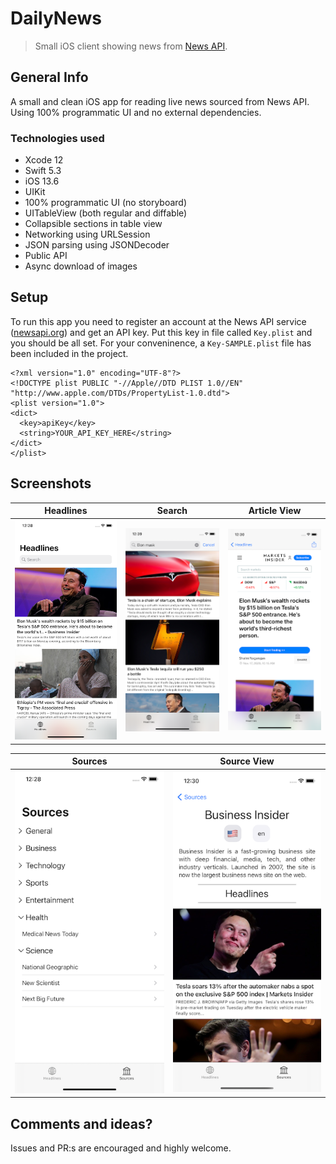 # DailyNews
> Small iOS client showing news from [News API](https://newsapi.org/).


## General Info
A small and clean iOS app for reading live news sourced from News API. Using 100% programmatic UI and no external dependencies.

### Technologies used
* Xcode 12
* Swift 5.3
* iOS 13.6
* UIKit
* 100% programmatic UI (no storyboard)
* UITableView (both regular and diffable)
* Collapsible sections in table view
* Networking using URLSession
* JSON parsing using JSONDecoder
* Public API
* Async download of images

## Setup
To run this app you need to register an account at the News API service ([newsapi.org](https://newsapi.org)) and get an API key. Put this key in file called `Key.plist` and you should be all set. For your conveninence, a `Key-SAMPLE.plist` file has been included in the project.

```
<?xml version="1.0" encoding="UTF-8"?>
<!DOCTYPE plist PUBLIC "-//Apple//DTD PLIST 1.0//EN" "http://www.apple.com/DTDs/PropertyList-1.0.dtd">
<plist version="1.0">
<dict>
  <key>apiKey</key>
  <string>YOUR_API_KEY_HERE</string>
</dict>
</plist>
```

## Screenshots

| Headlines | Search | Article View |
| -------- | --------- | --------- |
| ![Headlines](./Screenshots/DailyNewsHeadlines.png) | ![Search](./Screenshots/DailyNewsSearch.png) | ![Article View](./Screenshots/DailyNewsArticleView.png) |

| Sources | Source View |
| -------- | --------- |
| ![Sources](./Screenshots/DailyNewsSources.png) | ![Source View](./Screenshots/DailyNewsSourceView.png) |

## Comments and ideas?
Issues and PR:s are encouraged and highly welcome.

